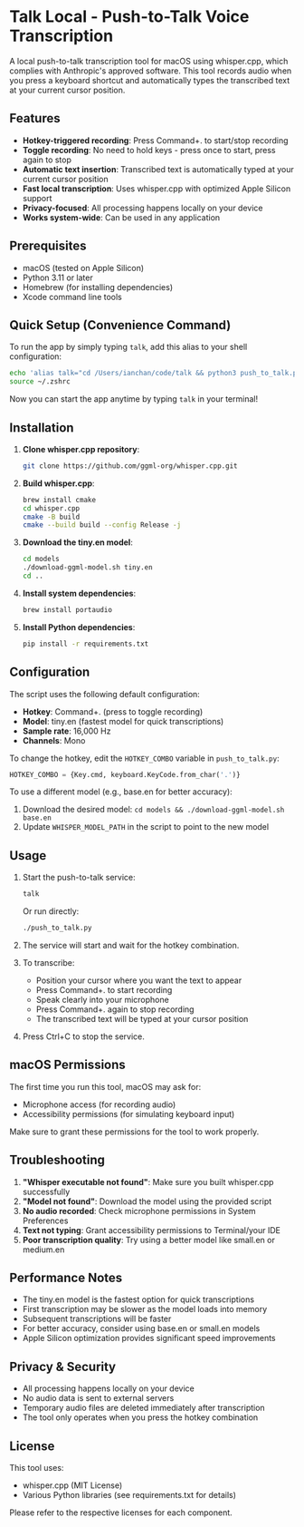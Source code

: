 # Talk Local - Push-to-Talk Voice Transcription

A local push-to-talk transcription tool for macOS using whisper.cpp, which complies with Anthropic's approved software. This tool records audio when you press a keyboard shortcut and automatically types the transcribed text at your current cursor position.

## Features

- **Hotkey-triggered recording**: Press Command+. to start/stop recording
- **Toggle recording**: No need to hold keys - press once to start, press again to stop
- **Automatic text insertion**: Transcribed text is automatically typed at your current cursor position
- **Fast local transcription**: Uses whisper.cpp with optimized Apple Silicon support
- **Privacy-focused**: All processing happens locally on your device
- **Works system-wide**: Can be used in any application

## Prerequisites

- macOS (tested on Apple Silicon)
- Python 3.11 or later
- Homebrew (for installing dependencies)
- Xcode command line tools

## Quick Setup (Convenience Command)

To run the app by simply typing `talk`, add this alias to your shell configuration:

```bash
echo 'alias talk="cd /Users/ianchan/code/talk && python3 push_to_talk.py"' >> ~/.zshrc
source ~/.zshrc
```

Now you can start the app anytime by typing `talk` in your terminal!

## Installation

1. **Clone whisper.cpp repository**:
   ```bash
   git clone https://github.com/ggml-org/whisper.cpp.git
   ```

2. **Build whisper.cpp**:
   ```bash
   brew install cmake
   cd whisper.cpp
   cmake -B build
   cmake --build build --config Release -j
   ```

3. **Download the tiny.en model**:
   ```bash
   cd models
   ./download-ggml-model.sh tiny.en
   cd ..
   ```

4. **Install system dependencies**:
   ```bash
   brew install portaudio
   ```

5. **Install Python dependencies**:
   ```bash
   pip install -r requirements.txt
   ```

## Configuration

The script uses the following default configuration:
- **Hotkey**: Command+. (press to toggle recording)
- **Model**: tiny.en (fastest model for quick transcriptions)
- **Sample rate**: 16,000 Hz
- **Channels**: Mono

To change the hotkey, edit the `HOTKEY_COMBO` variable in `push_to_talk.py`:
```python
HOTKEY_COMBO = {Key.cmd, keyboard.KeyCode.from_char('.')}
```

To use a different model (e.g., base.en for better accuracy):
1. Download the desired model: `cd models && ./download-ggml-model.sh base.en`
2. Update `WHISPER_MODEL_PATH` in the script to point to the new model

## Usage

1. Start the push-to-talk service:
   ```bash
   talk
   ```
   
   Or run directly:
   ```bash
   ./push_to_talk.py
   ```

2. The service will start and wait for the hotkey combination.

3. To transcribe:
   - Position your cursor where you want the text to appear
   - Press Command+. to start recording
   - Speak clearly into your microphone
   - Press Command+. again to stop recording
   - The transcribed text will be typed at your cursor position

4. Press Ctrl+C to stop the service.

## macOS Permissions

The first time you run this tool, macOS may ask for:
- Microphone access (for recording audio)
- Accessibility permissions (for simulating keyboard input)

Make sure to grant these permissions for the tool to work properly.

## Troubleshooting

1. **"Whisper executable not found"**: Make sure you built whisper.cpp successfully
2. **"Model not found"**: Download the model using the provided script
3. **No audio recorded**: Check microphone permissions in System Preferences
4. **Text not typing**: Grant accessibility permissions to Terminal/your IDE
5. **Poor transcription quality**: Try using a better model like small.en or medium.en

## Performance Notes

- The tiny.en model is the fastest option for quick transcriptions
- First transcription may be slower as the model loads into memory
- Subsequent transcriptions will be faster
- For better accuracy, consider using base.en or small.en models
- Apple Silicon optimization provides significant speed improvements

## Privacy & Security

- All processing happens locally on your device
- No audio data is sent to external servers
- Temporary audio files are deleted immediately after transcription
- The tool only operates when you press the hotkey combination

## License

This tool uses:
- whisper.cpp (MIT License)
- Various Python libraries (see requirements.txt for details)

Please refer to the respective licenses for each component.